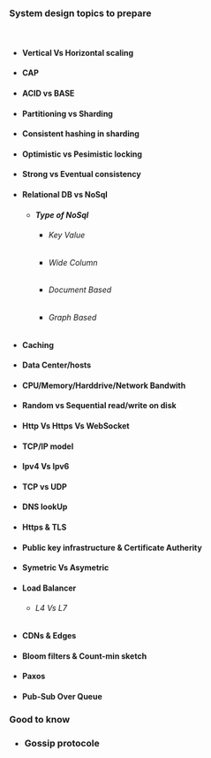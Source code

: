 <h3>System design topics to prepare</h3><br/>
<ul>
    <li> <h4>Vertical Vs Horizontal scaling<br/>
    <li> <h4>CAP<br/>
    <li> <h4>ACID vs BASE<br/>
    <li> <h4>Partitioning vs Sharding<br/> 
    <li> <h4>Consistent hashing in sharding<br/>
    <li> <h4>Optimistic vs Pesimistic locking<br/>
    <li> <h4>Strong vs Eventual consistency<br/>
    <li> <h4>Relational DB vs NoSql<br/>
        <ul>
            <li><h5>Type of NoSql <br/>
                <ul>
                 <li> <h6>Key Value</li>
                 <li> <h6>Wide Column</li>
                 <li> <h6>Document Based</li>
                 <li> <h6>Graph Based</li>
                </ul> 
        </ul>
    <li> <h4>Caching
    <li> <h4>Data Center/hosts
    <li> <h4>CPU/Memory/Harddrive/Network Bandwith
    <li> <h4>Random vs Sequential read/write on disk
    <li> <h4>Http Vs Https Vs WebSocket
    <li> <h4>TCP/IP model
    <li> <h4>Ipv4 Vs Ipv6
    <li> <h4>TCP vs UDP
    <li> <h4>DNS lookUp
    <li> <h4>Https & TLS
    <li> <h4>Public key infrastructure & Certificate Autherity
    <li> <h4>Symetric Vs Asymetric
    <li> <h4>Load Balancer 
        <ul>
            <li><h6> L4 Vs L7
        </ul>
    <li> <h4>CDNs & Edges
    <li> <h4>Bloom filters & Count-min sketch
    <li> <h4>Paxos 
    <li> <h4>Pub-Sub Over Queue
</ul>
<h3>Good to know
    <ul>
        <li> <h4>Gossip protocole</li>
        </ul>

